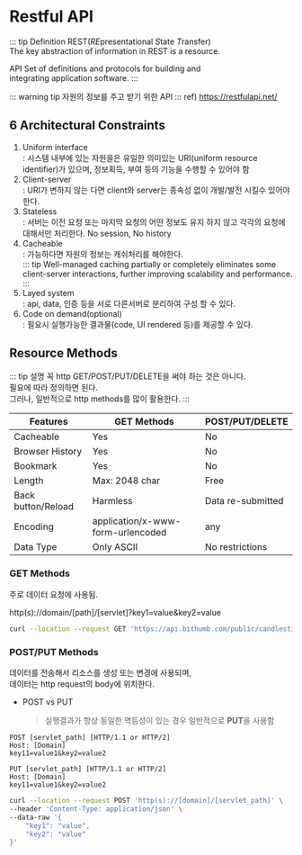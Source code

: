 # Restful API

::: tip Definition
REST(*RE*presentational *S*tate *T*ransfer)  
The key abstraction of information in REST is a resource.

API
Set of definitions and protocols for building and  
integrating application software.
:::

::: warning tip
자원의 정보를 주고 받기 위한 API
:::
ref) https://restfulapi.net/

## 6 Architectural Constraints

1. Uniform interface  
   : 시스템 내부에 있는 자원을은 유일한 의미있는 URI(uniform resource identifier)가 있으며, 정보획득, 부여 등의 기능을 수행할 수 있어야 함
2. Client-server  
   : URI가 변하지 않는 다면 client와 server는 종속성 없이 개발/발전 시킬수 있어야 한다.
3. Stateless  
   : 서버는 이전 요청 또는 마지막 요청의 어떤 정보도 유지 하지 않고 각각의 요청에 대해서만 처리한다. No session, No history
4. Cacheable  
  : 가능하다면 자원의 정보는 캐쉬처리를 해야한다.  
    ::: tip
    Well-managed caching partially or completely eliminates some client-server interactions, further improving scalability and performance.
    :::
5. Layed system  
   : api, data, 인증 등을 서로 다른서버로 분리하여 구성 할 수 있다.
6. Code on demand(optional)  
   : 필요시 실행가능한 결과물(code, UI rendered 등)를 제공할 수 있다.

## Resource Methods

::: tip 설명
꼭 http GET/POST/PUT/DELETE을 써야 하는 것은 아니다.  
필요에 따라 정의하면 된다.  
그러나, 일반적으로 http methods를 많이 활용한다.
:::

| Features           | GET Methods                       | POST/PUT/DELETE   |
| ------------------ | --------------------------------- | ----------------- |
| Cacheable          | Yes                               | No                |
| Browser History    | Yes                               | No                |
| Bookmark           | Yes                               | No                |
| Length             | Max: 2048 char                    | Free              |
| Back button/Reload | Harmless                          | Data re-submitted |
| Encoding           | application/x-www-form-urlencoded | any               |
| Data Type          | Only ASCII                        | No restrictions   |

### GET Methods
주로 데이터 요청에 사용됨.

http(s)://domain/[path]/[servlet]?key1=value&key2=value

``` sh
curl --location --request GET 'https://api.bithumb.com/public/candlestick/BTC_KRW/1m'
```

### POST/PUT Methods
데이터를 전송해서 리소스를 생성 또는 변경에 사용되며,  
데이터는 http request의 body에 위치한다.

* POST vs PUT  
  > 실행결과가 항상 동일한 멱등성이 있는 경우 일반적으로 **PUT**을 사용함

```
POST [servlet_path] [HTTP/1.1 or HTTP/2]
Host: [Domain]
key11=value1&key2=value2
```

```
PUT [servlet_path] [HTTP/1.1 or HTTP/2]
Host: [Domain]
key11=value1&key2=value2
```

``` sh
curl --location --request POST 'http(s)://[domain]/[servlet_path]' \
--header 'Content-Type: application/json' \
--data-raw '{
    "key1": "value",
    "key2": "value"
}'
```

<Comment />